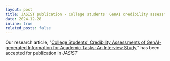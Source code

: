 ```yaml
---
layout: post
title: JASIST publication - College students' GenAI credibility assessments
date: 2024-12-28
inline: true
related_posts: false
---
```


Our research article, "[College Students' Credibility Assessments of GenAI-generated Information for Academic Tasks: An Interview Study](https://wonchan-choi.github.io/assets/pdf/2025-JASIST.pdf)," has been accepted for publication in *JASIST*